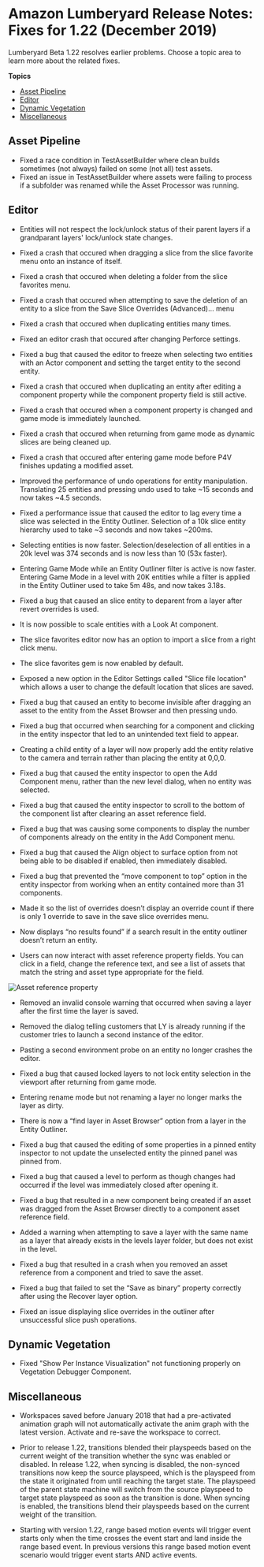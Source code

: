 # Amazon Lumberyard Release Notes: Fixes for 1.22 (December 2019)

Lumberyard Beta 1.22 resolves earlier problems. Choose a topic area to learn more about the related fixes.

**Topics**
+ [Asset Pipeline](#pipeline-fixes-v1.22)
+ [Editor](#editor-fixes-v1.22)
+ [Dynamic Vegetation](#vegetation-fixes-v1.22)
+ [Miscellaneous](#misc-fixes-v1.22)


## Asset Pipeline<a name="pipeline-fixes-v1.22"></a>

+ Fixed a race condition in TestAssetBuilder where clean builds sometimes (not always) failed on some (not all) test assets. 
+ Fixed an issue in TestAssetBuilder where assets were failing to process if a subfolder was renamed while the Asset Processor was running.

## Editor<a name="editor-fixes-v1.22"></a>
+ Entities will not respect the lock/unlock status of their parent layers if a grandparant layers' lock/unlock state changes.

+ Fixed a crash that occured when dragging a slice from the slice favorite menu onto an instance of itself.

+ Fixed a crash that occured when deleting a folder from the slice favorites menu.

+ Fixed a crash that occured when attempting to save the deletion of an entity to a slice from the Save Slice Overrides (Advanced)... menu

+ Fixed a crash that occured when duplicating entities many times.

+ Fixed an editor crash that occured after changing Perforce settings.

+ Fixed a bug that caused the editor to freeze when selecting two entities with an Actor component and setting the target entity to the second entity.

+ Fixed a crash that occured when duplicating an entity after editing a component property while the component property field is still active.

+ Fixed a crash that occured when a component property is changed and game mode is immediately launched.

+ Fixed a crash that occured when returning from game mode as dynamic slices are being cleaned up.

+ Fixed a crash that occured after entering game mode before P4V finishes updating a modified asset.

+ Improved the performance of undo operations for entity manipulation. Translating 25 entities and pressing undo used to take ~15 seconds and now takes ~4.5 seconds.

+ Fixed a performance issue that caused the editor to lag every time a slice was selected in the Entity Outliner. Selection of a 10k slice entity hierarchy used to take ~3 seconds and now takes ~200ms. 

+ Selecting entities is now faster. Selection/deselection of all entities in a 20k level was 374 seconds and is now less than 10 (53x faster).

+ Entering Game Mode while an Entity Outliner filter is active is now faster. Entering Game Mode in a level with 20K entities while a filter is applied in the Entity Outliner used to take 5m 48s, and now takes 3.18s.

+ Fixed a bug that caused an slice entity to deparent from a layer after revert overrides is used.

+ It is now possible to scale entities with a Look At component.

+ The slice favorites editor now has an option to import a slice from a right click menu.

+ The slice favorites gem is now enabled by default.

+ Exposed a new option in the Editor Settings called "Slice file location" which allows a user to change the default location that slices are saved.

+ Fixed a bug that caused an entity to become invisible after dragging an asset to the entity from the Asset Browser and then pressing undo.

+ Fixed a bug that occurred when searching for a component and clicking in the entity inspector that led to an unintended text field to appear.

+ Creating a child entity of a layer will now properly add the entity relative to the camera and terrain rather than placing the entity at 0,0,0.

+  Fixed a bug that caused the entity inspector to open the Add Component menu, rather than the new level dialog, when no entity was selected.

+  Fixed a bug that caused the entity inspector to scroll to the bottom of the component list after clearing an asset reference field.

+  Fixed a bug that was causing some components to display the number of components already on the entity in the Add Component menu.

+  Fixed a bug that caused the Align object to surface option from not being able to be disabled if enabled, then immediately disabled.

+  Fixed a bug that prevented the “move component to top” option in the entity inspector from working when an entity contained more than 31 components.

+  Made it so the list of overrides doesn’t display an override count if there is only 1 override to save in the save slice overrides menu.

+  Now displays “no results found” if a search result in the entity outliner doesn’t return an entity.

+  Users can now interact with asset reference property fields. You can click in a field, change the reference text, and see a list of assets that match the string and asset type appropriate for the field.

![Asset reference property](/media/LY_asset_reference_property_fields.gif)

+  Removed an invalid console warning that occurred when saving a layer after the first time the layer is saved.

+ Removed the dialog telling customers that LY is already running if the customer tries to launch a second instance of the editor.

+  Pasting a second environment probe on an entity no longer crashes the editor.

+  Fixed a bug that caused locked layers to not lock entity selection in the viewport after returning from game mode.

+  Entering rename mode but not renaming a layer no longer marks the layer as dirty.

+  There is now a “find layer in Asset Browser” option from a layer in the Entity Outliner.

+  Fixed a bug that caused the editing of some properties in a pinned entity inspector to not update the unselected entity the pinned panel was pinned from.

+  Fixed a bug that caused a level to perform as though changes had occurred if the level was immediately closed after opening it.

+  Fixed a bug that resulted in a new component being created if an asset was dragged from the Asset Browser directly to a component asset reference field.

+  Added a warning when attempting to save a layer with the same name as a layer that already exists in the levels layer folder, but does not exist in the level.

+  Fixed a bug that resulted in a crash when you removed an asset reference from a component and tried to save the asset.

+  Fixed a bug that failed to set the “Save as binary” property correctly after using the Recover layer option.

+  Fixed an issue displaying slice overrides in the outliner after unsuccessful slice push operations.

## Dynamic Vegetation<a name="vegetation-fixes-v1.22"></a>

+ Fixed "Show Per Instance Visualization" not functioning properly on Vegetation Debugger Component.

## Miscellaneous<a name="misc-fixes-v1.22"></a>

+ Workspaces saved before January 2018 that had a pre-activated animation graph will not automatically activate the anim graph with the latest version. Activate and re-save the workspace to correct.

+ Prior to release 1.22, transitions blended their playspeeds based on the current weight of the transition whether the sync was enabled or disabled.  In release 1.22, when syncing is disabled, the non-synced transitions now keep the source playspeed, which is the playspeed from the state it originated from until reaching the target state. The playspeed of the parent state machine will switch from the source playspeed to target state playspeed as soon as the transition is done.  When syncing is enabled, the transitions blend their playspeeds based on the current weight of the transition.

+ Starting with version 1.22, range based motion events will trigger event starts only when the time crosses the event start and land inside the range based event. In previous versions this range based motion event scenario would trigger event starts AND active events.
